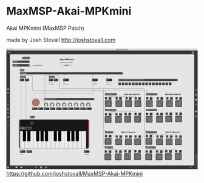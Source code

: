 # MaxMSP-Akai-MPKmini
Akai MPKmini (MaxMSP Patch)

made by Josh Stovall
http://joshstovall.com

![alt text](https://github.com/joshstovall/MaxMSP-Akai-MPKmini/blob/master/MaxMSP-MPKmini.png?raw=true)
https://github.com/joshstovall/MaxMSP-Akai-MPKmini
